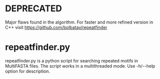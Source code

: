 # DEPRECATED
Major flaws found in the algorithm. For faster and more refined version in C++ visit https://github.com/bolbatav/repeatfinder
# repeatfinder.py
repeatfinder.py is a python script for searching repeated motifs in MultiFASTA files. The script works in a multithreaded mode.
Use -h/--help option for description.
